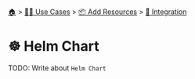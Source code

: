 <!--startTocHeader-->
[🏠](../../../README.md) > [👷🏽 Use Cases](../../README.md) > [📦 Add Resources](../README.md) > [🧩 Integration](README.md)
# ☸️ Helm Chart
<!--endTocHeader-->

TODO: Write about `Helm Chart`

<!--startTocSubtopic--><!--endTocSubtopic-->